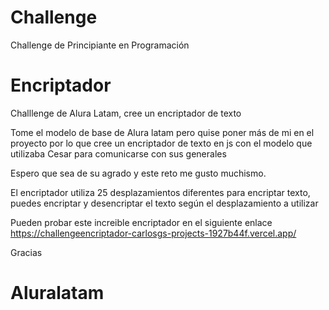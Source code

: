 # Challenge
 Challenge de Principiante en Programación
 
# Encriptador

Challlenge de Alura Latam, cree un encriptador de texto

Tome el modelo de base de Alura latam pero quise poner más de mi en el proyecto por lo que cree un encriptador de texto en js con el modelo que utilizaba Cesar para comunicarse con sus generales

Espero que sea de su agrado y este reto me gusto muchismo.

El encriptador utiliza 25 desplazamientos diferentes para encriptar texto, puedes encriptar y desencriptar el texto según el desplazamiento a utilizar

Pueden probar este increible encriptador en el siguiente enlace https://challengeencriptador-carlosgs-projects-1927b44f.vercel.app/

Gracias 
# Aluralatam
